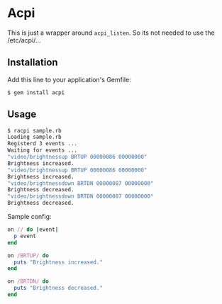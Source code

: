 # Acpi

This is just a wrapper around `acpi_listen`. So its not needed to use the /etc/acpi/...  

## Installation

Add this line to your application's Gemfile:

```
$ gem install acpi
```

## Usage

``` bash
$ racpi sample.rb
Loading sample.rb
Registerd 3 events ...
Waiting for events ...
"video/brightnessup BRTUP 00000086 00000000"
Brightness increased.
"video/brightnessup BRTUP 00000086 00000000"
Brightness increased.
"video/brightnessdown BRTDN 00000087 00000000"
Brightness decreased.
"video/brightnessdown BRTDN 00000087 00000000"
Brightness decreased.
```

Sample config:

```ruby
on // do |event|
  p event
end

on /BRTUP/ do
  puts "Brightness increased."
end

on /BRTDN/ do
  puts "Brightness decreased."
end
```
